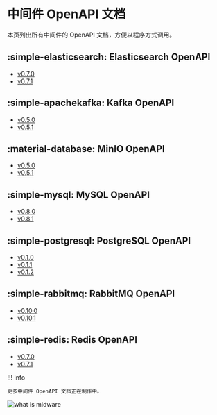 # 中间件 OpenAPI 文档

本页列出所有中间件的 OpenAPI 文档，方便以程序方式调用。

## :simple-elasticsearch: Elasticsearch OpenAPI

- [v0.7.0](./mcamel/elasticsearch-v0.7.0.md)
- [v0.7.1](./mcamel/elasticsearch-v0.7.1.md)

## :simple-apachekafka: Kafka OpenAPI

- [v0.5.0](./mcamel/kafka-v0.5.0.md)
- [v0.5.1](./mcamel/kafka-v0.5.1.md)

## :material-database: MinIO OpenAPI

- [v0.5.0](./mcamel/minio-v0.5.0.md)
- [v0.5.1](./mcamel/minio-v0.5.1.md)

## :simple-mysql: MySQL OpenAPI

- [v0.8.0](./mcamel/mysql-v0.8.0.md)
- [v0.8.1](./mcamel/mysql-v0.8.1.md)

## :simple-postgresql: PostgreSQL OpenAPI

- [v0.1.0](./mcamel/postgresql-v0.1.0.md)
- [v0.1.1](./mcamel/postgresql-v0.1.1.md)
- [v0.1.2](./mcamel/postgresql-v0.1.2.md)

## :simple-rabbitmq: RabbitMQ OpenAPI

- [v0.10.0](./mcamel/rabbitmq-v0.10.0.md)
- [v0.10.1](./mcamel/rabbitmq-v0.10.1.md)

## :simple-redis: Redis OpenAPI

- [v0.7.0](./mcamel/redis-v0.7.0.md)
- [v0.7.1](./mcamel/redis-v0.7.1.md)

!!! info

    更多中间件 OpenAPI 文档正在制作中。

![what is midware](https://docs.daocloud.io/daocloud-docs-images/docs/openapi/images/middleware02.jpeg)
